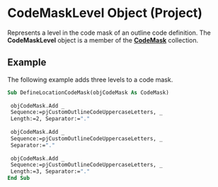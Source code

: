 
# CodeMaskLevel Object (Project)

Represents a level in the code mask of an outline code definition. The  **CodeMaskLevel** object is a member of the **[CodeMask](4d0a22f4-fee9-8f4b-a0c0-7bc817ad3f6a.md)** collection.


## Example

The following example adds three levels to a code mask.


```vb
Sub DefineLocationCodeMask(objCodeMask As CodeMask) 
 
 objCodeMask.Add _ 
 Sequence:=pjCustomOutlineCodeUppercaseLetters, _ 
 Length:=2, Separator:="." 
 
 objCodeMask.Add _ 
 Sequence:=pjCustomOutlineCodeUppercaseLetters, _ 
 Separator:="." 
 
 objCodeMask.Add _ 
 Sequence:=pjCustomOutlineCodeUppercaseLetters, _ 
 Length:=3, Separator:="." 
End Sub
```

